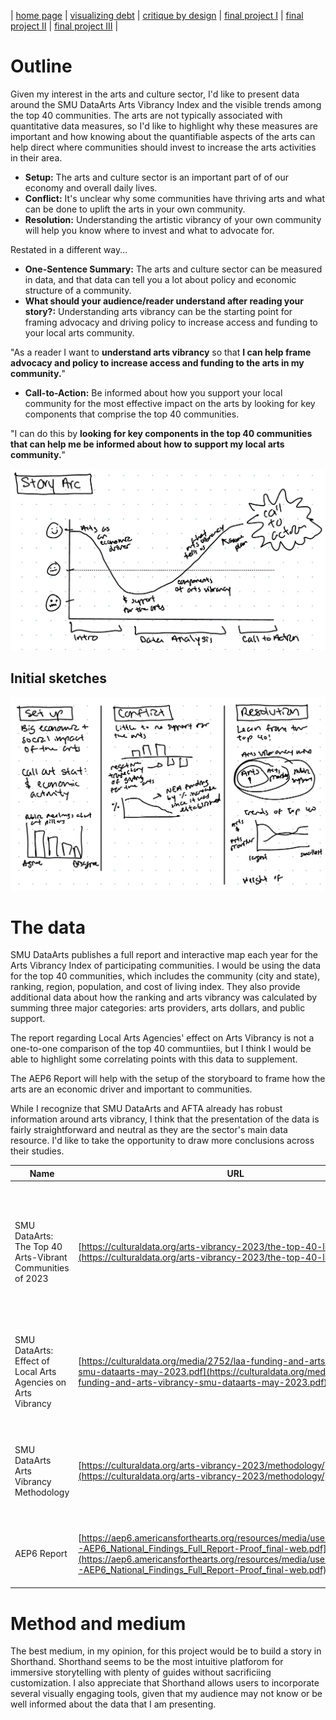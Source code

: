 | [home page](https://aaifeng.github.io/portfolio/) | [visualizing debt](visualizing-government-debt) | [critique by design](critique-by-design) | [final project I](final-project-part-one) | [final project II](final-project-part-two) | [final project III](final-project-part-three) |

# Outline
Given my interest in the arts and culture sector, I'd like to present data around the SMU DataArts Arts Vibrancy Index and the visible trends among the top 40 communities. The arts are not typically associated with quantitative data measures, so I'd like to highlight why these measures are important and how knowing about the quantifiable aspects of the arts can help direct where communities should invest to increase the arts activities in their area.

- **Setup:** The arts and culture sector is an important part of of our economy and overall daily lives.
- **Conflict:** It's unclear why some communities have thriving arts and what can be done to uplift the arts in your own community.
- **Resolution:** Understanding the artistic vibrancy of your own community will help you know where to invest and what to advocate for.

Restated in a different way...

- **One-Sentence Summary:** The arts and culture sector can be measured in data, and that data can tell you a lot about policy and economic structure of a community.
- **What should your audience/reader understand after reading your story?:** Understanding arts vibrancy can be the starting point for framing advocacy and driving policy to increase access and funding to your local arts community.

"As a reader I want to **understand arts vibrancy** so that **I can help frame advocacy and policy to increase access and funding to the arts in my community.**"

- **Call-to-Action:** Be informed about how you support your local community for the most effective impact on the arts by looking for key components that comprise the top 40 communities.

"I can do this by **looking for key components in the top 40 communities that can help me be informed about how to support my local arts community.**"

![Story Arc](Story-Arc.png)

## Initial sketches

![initial-sketch](Initial-sketches.png)

# The data
SMU DataArts publishes a full report and interactive map each year for the Arts Vibrancy Index of participating communities. I would be using the data for the top 40 communities, which includes the community (city and state), ranking, region, population, and cost of living index. They also provide additional data about how the ranking and arts vibrancy was calculated by summing three major categories: arts providers, arts dollars, and public support.

The report regarding Local Arts Agencies' effect on Arts Vibrancy is not a one-to-one comparison of the top 40 communtiies, but I think I would be able to highlight some correlating points with this data to supplement.

The AEP6 Report will help with the setup of the storyboard to frame how the arts are an economic driver and important to communities.

While I recognize that SMU DataArts and AFTA already has robust information around arts vibrancy, I think that the presentation of the data is fairly straightforward and neutral as they are the sector's main data resource. I'd like to take the opportunity to draw more conclusions across their studies.

| Name | URL | Description |
|------|-----|-------------|
| SMU DataArts: The Top 40 Arts-Vibrant Communities of 2023     |  [https://culturaldata.org/arts-vibrancy-2023/the-top-40-list/](https://culturaldata.org/arts-vibrancy-2023/the-top-40-list/)  |  A breakdown of the top 40 arts-vibrant communities of 2023, as measured against 13 factors out of 900 participating communities           |
| SMU DataArts: Effect of Local Arts Agencies on Arts Vibrancy    |  [https://culturaldata.org/media/2752/laa-funding-and-arts-vibrancy-smu-dataarts-may-2023.pdf](https://culturaldata.org/media/2752/laa-funding-and-arts-vibrancy-smu-dataarts-may-2023.pdf)   |  An analysis of how local arts agencies affects the arts vibrancy index for communities            |
| SMU DataArts Arts Vibrancy Methodology   |  [https://culturaldata.org/arts-vibrancy-2023/methodology/](https://culturaldata.org/arts-vibrancy-2023/methodology/)   |  A breakdown of how each category is weighted to total the overal arts vibrancy index           |
| AEP6 Report | [https://aep6.americansforthearts.org/resources/media/user/1696872054-AEP6_National_Findings_Full_Report-Proof_final-web.pdf](https://aep6.americansforthearts.org/resources/media/user/1696872054-AEP6_National_Findings_Full_Report-Proof_final-web.pdf) | The most recent Arts & Economic Prosperity Report by AFTA |

# Method and medium
The best medium, in my opinion, for this project would be to build a story in Shorthand. Shorthand seems to be the most intuitive platforom for immersive storytelling with plenty of guides without sacrificiing customization. I also appreciate that Shorthand allows users to incorporate several visually engaging tools, given that my audience may not know or be well informed about the data that I am presenting.
